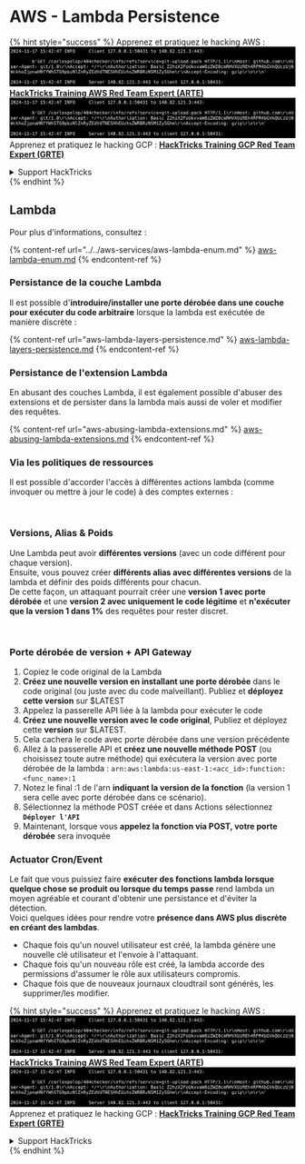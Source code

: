 # AWS - Lambda Persistence

{% hint style="success" %}
Apprenez et pratiquez le hacking AWS :<img src="../../../../.gitbook/assets/image (1).png" alt="" data-size="line">[**HackTricks Training AWS Red Team Expert (ARTE)**](https://training.hacktricks.xyz/courses/arte)<img src="../../../../.gitbook/assets/image (1).png" alt="" data-size="line">\
Apprenez et pratiquez le hacking GCP : <img src="../../../../.gitbook/assets/image (2).png" alt="" data-size="line">[**HackTricks Training GCP Red Team Expert (GRTE)**<img src="../../../../.gitbook/assets/image (2).png" alt="" data-size="line">](https://training.hacktricks.xyz/courses/grte)

<details>

<summary>Support HackTricks</summary>

* Consultez les [**plans d'abonnement**](https://github.com/sponsors/carlospolop) !
* **Rejoignez le** 💬 [**groupe Discord**](https://discord.gg/hRep4RUj7f) ou le [**groupe telegram**](https://t.me/peass) ou **suivez-nous sur** **Twitter** 🐦 [**@hacktricks\_live**](https://twitter.com/hacktricks\_live)**.**
* **Partagez des astuces de hacking en soumettant des PR aux** [**HackTricks**](https://github.com/carlospolop/hacktricks) et [**HackTricks Cloud**](https://github.com/carlospolop/hacktricks-cloud) dépôts github.

</details>
{% endhint %}

## Lambda

Pour plus d'informations, consultez :

{% content-ref url="../../aws-services/aws-lambda-enum.md" %}
[aws-lambda-enum.md](../../aws-services/aws-lambda-enum.md)
{% endcontent-ref %}

### Persistance de la couche Lambda

Il est possible d'**introduire/installer une porte dérobée dans une couche pour exécuter du code arbitraire** lorsque la lambda est exécutée de manière discrète :

{% content-ref url="aws-lambda-layers-persistence.md" %}
[aws-lambda-layers-persistence.md](aws-lambda-layers-persistence.md)
{% endcontent-ref %}

### Persistance de l'extension Lambda

En abusant des couches Lambda, il est également possible d'abuser des extensions et de persister dans la lambda mais aussi de voler et modifier des requêtes.

{% content-ref url="aws-abusing-lambda-extensions.md" %}
[aws-abusing-lambda-extensions.md](aws-abusing-lambda-extensions.md)
{% endcontent-ref %}

### Via les politiques de ressources

Il est possible d'accorder l'accès à différentes actions lambda (comme invoquer ou mettre à jour le code) à des comptes externes :

<figure><img src="../../../../.gitbook/assets/image (255).png" alt=""><figcaption></figcaption></figure>

### Versions, Alias & Poids

Une Lambda peut avoir **différentes versions** (avec un code différent pour chaque version).\
Ensuite, vous pouvez créer **différents alias avec différentes versions** de la lambda et définir des poids différents pour chacun.\
De cette façon, un attaquant pourrait créer une **version 1 avec porte dérobée** et une **version 2 avec uniquement le code légitime** et **n'exécuter que la version 1 dans 1%** des requêtes pour rester discret.

<figure><img src="../../../../.gitbook/assets/image (120).png" alt=""><figcaption></figcaption></figure>

### Porte dérobée de version + API Gateway

1. Copiez le code original de la Lambda
2. **Créez une nouvelle version en installant une porte dérobée** dans le code original (ou juste avec du code malveillant). Publiez et **déployez cette version** sur $LATEST
1. Appelez la passerelle API liée à la lambda pour exécuter le code
3. **Créez une nouvelle version avec le code original**, Publiez et déployez cette **version** sur $LATEST.
1. Cela cachera le code avec porte dérobée dans une version précédente
4. Allez à la passerelle API et **créez une nouvelle méthode POST** (ou choisissez toute autre méthode) qui exécutera la version avec porte dérobée de la lambda : `arn:aws:lambda:us-east-1:<acc_id>:function:<func_name>:1`
1. Notez le final :1 de l'arn **indiquant la version de la fonction** (la version 1 sera celle avec porte dérobée dans ce scénario).
5. Sélectionnez la méthode POST créée et dans Actions sélectionnez **`Déployer l'API`**
6. Maintenant, lorsque vous **appelez la fonction via POST, votre porte dérobée** sera invoquée

### Actuator Cron/Event

Le fait que vous puissiez faire **exécuter des fonctions lambda lorsque quelque chose se produit ou lorsque du temps passe** rend lambda un moyen agréable et courant d'obtenir une persistance et d'éviter la détection.\
Voici quelques idées pour rendre votre **présence dans AWS plus discrète en créant des lambdas**.

* Chaque fois qu'un nouvel utilisateur est créé, la lambda génère une nouvelle clé utilisateur et l'envoie à l'attaquant.
* Chaque fois qu'un nouveau rôle est créé, la lambda accorde des permissions d'assumer le rôle aux utilisateurs compromis.
* Chaque fois que de nouveaux journaux cloudtrail sont générés, les supprimer/les modifier.

{% hint style="success" %}
Apprenez et pratiquez le hacking AWS :<img src="../../../../.gitbook/assets/image (1).png" alt="" data-size="line">[**HackTricks Training AWS Red Team Expert (ARTE)**](https://training.hacktricks.xyz/courses/arte)<img src="../../../../.gitbook/assets/image (1).png" alt="" data-size="line">\
Apprenez et pratiquez le hacking GCP : <img src="../../../../.gitbook/assets/image (2).png" alt="" data-size="line">[**HackTricks Training GCP Red Team Expert (GRTE)**<img src="../../../../.gitbook/assets/image (2).png" alt="" data-size="line">](https://training.hacktricks.xyz/courses/grte)

<details>

<summary>Support HackTricks</summary>

* Consultez les [**plans d'abonnement**](https://github.com/sponsors/carlospolop) !
* **Rejoignez le** 💬 [**groupe Discord**](https://discord.gg/hRep4RUj7f) ou le [**groupe telegram**](https://t.me/peass) ou **suivez-nous sur** **Twitter** 🐦 [**@hacktricks\_live**](https://twitter.com/hacktricks\_live)**.**
* **Partagez des astuces de hacking en soumettant des PR aux** [**HackTricks**](https://github.com/carlospolop/hacktricks) et [**HackTricks Cloud**](https://github.com/carlospolop/hacktricks-cloud) dépôts github.

</details>
{% endhint %}
